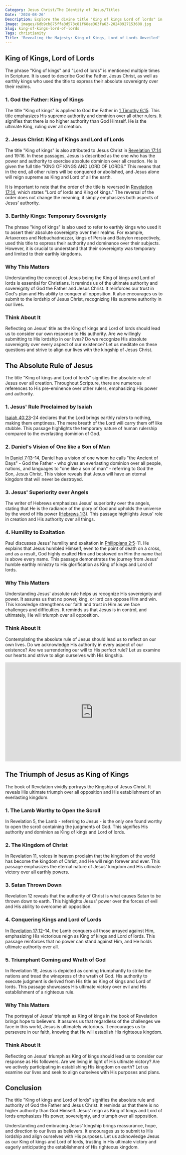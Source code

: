 ```yaml
---
Category: Jesus Christ/The Identity of Jesus/Titles
Date: '2024-08-26'
Description: Explore the divine title "King of kings Lord of lords" in this captivating article, delving into its profound significance and majestic implications. Uncover the spiritual depth behind this powerful designation.
Image: images/6db9cb875ffa3d573c81f68ee363fa63-20240927153608.jpg
Slug: king-of-kings-lord-of-lords
Tags: christianity
Title: 'Revealing the Majesty: King of Kings, Lord of Lords Unveiled'
---
```


## King of Kings, Lord of Lords

The phrase "King of kings" and "Lord of lords" is mentioned multiple times in Scripture. It is used to describe God the Father, Jesus Christ, as well as earthly kings who used the title to express their absolute sovereignty over their realms. 

### 1. God the Father: King of Kings

The title "King of kings" is applied to God the Father in [1 Timothy 6:15](https://www.bibleref.com/1-Timothy/6/1-Timothy-6-15.html). This title emphasizes His supreme authority and dominion over all other rulers. It signifies that there is no higher authority than God Himself. He is the ultimate King, ruling over all creation.

### 2. Jesus Christ: King of Kings and Lord of Lords

The title "King of kings" is also attributed to Jesus Christ in [Revelation 17:14](https://www.bibleref.com/Revelation/17/Revelation-17-14.html) and 19:16. In these passages, Jesus is described as the one who has the power and authority to exercise absolute dominion over all creation. He is given the full title "KING OF KINGS AND LORD OF LORDS." This means that in the end, all other rulers will be conquered or abolished, and Jesus alone will reign supreme as King and Lord of all the earth.

It is important to note that the order of the title is reversed in [Revelation 17:14](https://www.bibleref.com/Revelation/17/Revelation-17-14.html), which states "Lord of lords and King of kings." The reversal of the order does not change the meaning; it simply emphasizes both aspects of Jesus' authority.

### 3. Earthly Kings: Temporary Sovereignty

The phrase "king of kings" is also used to refer to earthly kings who used it to assert their absolute sovereignty over their realms. For example, Artaxerxes and Nebuchadnezzar, kings of Persia and Babylon respectively, used this title to express their authority and dominance over their subjects. However, it is crucial to understand that their sovereignty was temporary and limited to their earthly kingdoms.

### Why This Matters

Understanding the concept of Jesus being the King of kings and Lord of lords is essential for Christians. It reminds us of the ultimate authority and sovereignty of God the Father and Jesus Christ. It reinforces our trust in God's plan and His ability to conquer all opposition. It also encourages us to submit to the lordship of Jesus Christ, recognizing His supreme authority in our lives.

### Think About It

Reflecting on Jesus' title as the King of kings and Lord of lords should lead us to consider our own response to His authority. Are we willingly submitting to His lordship in our lives? Do we recognize His absolute sovereignty over every aspect of our existence? Let us meditate on these questions and strive to align our lives with the kingship of Jesus Christ.

## The Absolute Rule of Jesus

The title "King of kings and Lord of lords" signifies the absolute rule of Jesus over all creation. Throughout Scripture, there are numerous references to His pre-eminence over other rulers, emphasizing His power and authority.

### 1. Jesus' Rule Proclaimed by Isaiah

[Isaiah 40:23](https://www.bibleref.com/Isaiah/40/Isaiah-40-23.html)–24 declares that the Lord brings earthly rulers to nothing, making them emptiness. The mere breath of the Lord will carry them off like stubble. This passage highlights the temporary nature of human rulership compared to the everlasting dominion of God.

### 2. Daniel's Vision of One like a Son of Man

In [Daniel 7:13](https://www.bibleref.com/Daniel/7/Daniel-7-13.html)–14, Daniel has a vision of one whom he calls "the Ancient of Days" - God the Father - who gives an everlasting dominion over all people, nations, and languages to "one like a son of man" - referring to God the Son, Jesus Christ. This vision reveals that Jesus will have an eternal kingdom that will never be destroyed.

### 3. Jesus' Superiority over Angels

The writer of Hebrews emphasizes Jesus' superiority over the angels, stating that He is the radiance of the glory of God and upholds the universe by the word of His power ([Hebrews 1:3](https://www.bibleref.com/Hebrews/1/Hebrews-1-3.html)). This passage highlights Jesus' role in creation and His authority over all things.

### 4. Humility to Exaltation

Paul discusses Jesus' humility and exaltation in [Philippians 2:5](https://www.bibleref.com/Philippians/2/Philippians-2-5.html)–11. He explains that Jesus humbled Himself, even to the point of death on a cross, and as a result, God highly exalted Him and bestowed on Him the name that is above every name. This passage demonstrates the journey from Jesus' humble earthly ministry to His glorification as King of kings and Lord of lords.

### Why This Matters

Understanding Jesus' absolute rule helps us recognize His sovereignty and power. It assures us that no power, king, or lord can oppose Him and win. This knowledge strengthens our faith and trust in Him as we face challenges and difficulties. It reminds us that Jesus is in control, and ultimately, He will triumph over all opposition.

### Think About It

Contemplating the absolute rule of Jesus should lead us to reflect on our own lives. Do we acknowledge His authority in every aspect of our existence? Are we surrendering our will to His perfect rule? Let us examine our hearts and strive to align ourselves with His kingship.


<iframe width="560" height="315" src="https://www.youtube.com/embed/dQl4izxPeNU" frameborder="0" allow="autoplay; encrypted-media" allowfullscreen></iframe>


## The Triumph of Jesus as King of Kings

The book of Revelation vividly portrays the Kingship of Jesus Christ. It reveals His ultimate triumph over all opposition and His establishment of an everlasting kingdom.

### 1. The Lamb Worthy to Open the Scroll

In Revelation 5, the Lamb - referring to Jesus - is the only one found worthy to open the scroll containing the judgments of God. This signifies His authority and dominion as King of kings and Lord of lords.

### 2. The Kingdom of Christ

In Revelation 11, voices in heaven proclaim that the kingdom of the world has become the kingdom of Christ, and He will reign forever and ever. This passage emphasizes the eternal nature of Jesus' kingdom and His ultimate victory over all earthly powers.

### 3. Satan Thrown Down

Revelation 12 reveals that the authority of Christ is what causes Satan to be thrown down to earth. This highlights Jesus' power over the forces of evil and His ability to overcome all opposition.

### 4. Conquering Kings and Lord of Lords

In [Revelation 17:12](https://www.bibleref.com/Revelation/17/Revelation-17-12.html)–14, the Lamb conquers all those arrayed against Him, emphasizing His victorious reign as King of kings and Lord of lords. This passage reinforces that no power can stand against Him, and He holds ultimate authority over all.

### 5. Triumphant Coming and Wrath of God

In Revelation 19, Jesus is depicted as coming triumphantly to strike the nations and tread the winepress of the wrath of God. His authority to execute judgment is derived from His title as King of kings and Lord of lords. This passage showcases His ultimate victory over evil and His establishment of a righteous rule.

### Why This Matters

The portrayal of Jesus' triumph as King of kings in the book of Revelation brings hope to believers. It assures us that regardless of the challenges we face in this world, Jesus is ultimately victorious. It encourages us to persevere in our faith, knowing that He will establish His righteous kingdom.

### Think About It

Reflecting on Jesus' triumph as King of kings should lead us to consider our response as His followers. Are we living in light of His ultimate victory? Are we actively participating in establishing His kingdom on earth? Let us examine our lives and seek to align ourselves with His purposes and plans.

## Conclusion

The title "King of kings and Lord of lords" signifies the absolute rule and authority of God the Father and Jesus Christ. It reminds us that there is no higher authority than God Himself. Jesus' reign as King of kings and Lord of lords emphasizes His power, sovereignty, and triumph over all opposition.

Understanding and embracing Jesus' kingship brings reassurance, hope, and direction to our lives as believers. It encourages us to submit to His lordship and align ourselves with His purposes. Let us acknowledge Jesus as our King of kings and Lord of lords, trusting in His ultimate victory and eagerly anticipating the establishment of His righteous kingdom.